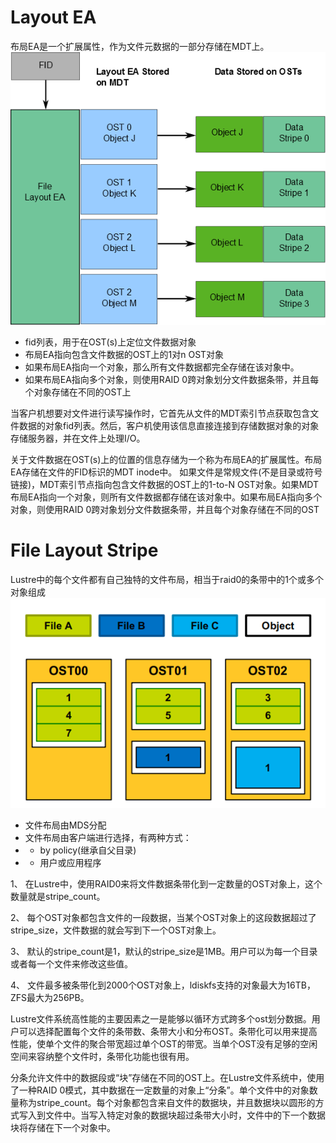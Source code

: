 # Layout EA
布局EA是一个扩展属性，作为文件元数据的一部分存储在MDT上。
![2](../_media/layoutEA.png)

- fid列表，用于在OST(s)上定位文件数据对象
- 布局EA指向包含文件数据的OST上的1对n OST对象
- 如果布局EA指向一个对象，那么所有文件数据都完全存储在该对象中。
- 如果布局EA指向多个对象，则使用RAID 0跨对象划分文件数据条带，并且每个对象存储在不同的OST上 

当客户机想要对文件进行读写操作时，它首先从文件的MDT索引节点获取包含文件数据的对象fid列表。然后，客户机使用该信息直接连接到存储数据对象的对象存储服务器，并在文件上处理I/O。

关于文件数据在OST(s)上的位置的信息存储为一个称为布局EA的扩展属性。布局EA存储在文件的FID标识的MDT inode中。
如果文件是常规文件(不是目录或符号链接)，MDT索引节点指向包含文件数据的OST上的1-to-N OST对象。如果MDT布局EA指向一个对象，则所有文件数据都存储在该对象中。如果布局EA指向多个对象，则使用RAID 0跨对象划分文件数据条带，并且每个对象存储在不同的OST

# File Layout Stripe
Lustre中的每个文件都有自己独特的文件布局，相当于raid0的条带中的1个或多个对象组成
![2](../_media/filestripe.png)

- 文件布局由MDS分配
- 文件布局由客户端进行选择，有两种方式：
- - by policy(继承自父目录)
- - 用户或应用程序

1、 在Lustre中，使用RAID0来将文件数据条带化到一定数量的OST对象上，这个数量就是stripe_count。

2、 每个OST对象都包含文件的一段数据，当某个OST对象上的这段数据超过了stripe_size，文件数据的就会写到下一个OST对象上。

3、 默认的stripe_count是1，默认的stripe_size是1MB。用户可以为每一个目录或者每一个文件来修改这些值。

4、 文件最多被条带化到2000个OST对象上，ldiskfs支持的对象最大为16TB，ZFS最大为256PB。

Lustre文件系统高性能的主要因素之一是能够以循环方式跨多个ost划分数据。用户可以选择配置每个文件的条带数、条带大小和分布OST。条带化可以用来提高性能，使单个文件的聚合带宽超过单个OST的带宽。当单个OST没有足够的空闲空间来容纳整个文件时，条带化功能也很有用。

分条允许文件中的数据段或“块”存储在不同的OST上。在Lustre文件系统中，使用了一种RAID 0模式，其中数据在一定数量的对象上“分条”。单个文件中的对象数量称为stripe_count。每个对象都包含来自文件的数据块，并且数据块以圆形的方式写入到文件中。当写入特定对象的数据块超过条带大小时，文件中的下一个数据块将存储在下一个对象中。




